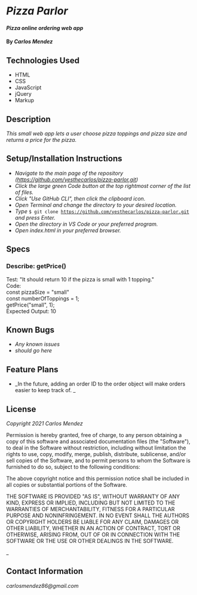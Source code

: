 # _Pizza Parlor_

#### _Pizza online ordering web app_

#### By _**Carlos Mendez**_

## Technologies Used

* HTML
* CSS
* JavaScript
* jQuery
* Markup

## Description

_This small web app lets a user choose pizza toppings and pizza size and returns a price for the pizza._

## Setup/Installation Instructions

* _Navigate to the main page of the repository (https://github.com/yesthecarlos/pizza-parlor.git)_
* _Click the large green Code button at the top rightmost corner of the list of files._
* _Click "Use GitHub CLI", then click the clipboard icon._
* _Open Terminal and change the directory to your desired location._
* _Type_ <code>$ git clone https://github.com/yesthecarlos/pizza-parlor.git</code> _and press Enter._
* _Open the directory in VS Code or your preferred program._
* _Open index.html in your preferred browser._

## Specs

### Describe: getPrice()
Test: "It should return 10 if the pizza is small with 1 topping."  
Code:  
const pizzaSize = "small"  
const numberOfToppings = 1;  
getPrice("small", 1);  
Expected Output: 10  

## Known Bugs

* _Any known issues_
* _should go here_

## Feature Plans

* _In the future, adding an order ID to the order object will make orders easier to keep track of. _

## License

_Copyright 2021 Carlos Mendez_

Permission is hereby granted, free of charge, to any person obtaining a copy of this software and associated documentation files (the "Software"), to deal in the Software without restriction, including without limitation the rights to use, copy, modify, merge, publish, distribute, sublicense, and/or sell copies of the Software, and to permit persons to whom the Software is furnished to do so, subject to the following conditions:

The above copyright notice and this permission notice shall be included in all copies or substantial portions of the Software.

THE SOFTWARE IS PROVIDED "AS IS", WITHOUT WARRANTY OF ANY KIND, EXPRESS OR IMPLIED, INCLUDING BUT NOT LIMITED TO THE WARRANTIES OF MERCHANTABILITY, FITNESS FOR A PARTICULAR PURPOSE AND NONINFRINGEMENT. IN NO EVENT SHALL THE AUTHORS OR COPYRIGHT HOLDERS BE LIABLE FOR ANY CLAIM, DAMAGES OR OTHER LIABILITY, WHETHER IN AN ACTION OF CONTRACT, TORT OR OTHERWISE, ARISING FROM, OUT OF OR IN CONNECTION WITH THE SOFTWARE OR THE USE OR OTHER DEALINGS IN THE SOFTWARE.

_

## Contact Information

_carlosmendez86@gmail.com_
